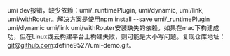 umi dev报错，缺少依赖：umi/\_runtimePlugin, umi/dynamic, umi/link, umi/withRouter。解决方案是使用npm install --save umi/\_runtimePlugin umi/dynamic umi/link umi/withRouter安装缺失的依赖。如果在mac下构建成功，但在Linux或云构建平台上构建失败，则可能是大小写问题。复现仓库地址：git@github.com:define9527/umi-demo.git。
